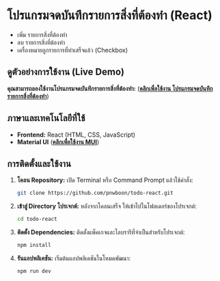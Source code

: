# โปรแกรมจดบันทึกรายการสิ่งที่ต้องทำ (React)
* เพิ่ม รายการสิ่งที่ต้องทำ
* ลบ รายการสิ่งที่ต้องทำ
* เครื่องหมายถูกรายการที่ทำเสร็จแล้ว (Checkbox)

## ดูตัวอย่างการใช้งาน (Live Demo)
**คุณสามารถลองใช้งานโปรแกรมจดบันทึกรายการสิ่งที่ต้องทำ:**
(<a href="https://pnwboon.github.io/todo-react/" target="_blank" rel="noopener noreferrer">**คลิกเพื่อใช้งาน โปรแกรมจดบันทึกรายการสิ่งที่ต้องทำ**</a>)

## ภาษาและเทคโนโลยีที่ใช้
* **Frontend:** React (HTML, CSS, JavaScript)
* **Material UI** (<a href="https://mui.com/">**คลิกเพื่อใช้งาน MUI**</a>)

## การติดตั้งและใช้งาน
1.  **โคลน Repository:**
    เปิด Terminal หรือ Command Prompt แล้วใช้คำสั่ง:
    ```bash
    git clone https://github.com/pnwboon/todo-react.git
    ```
2.  **เข้าสู่ Directory โปรเจกต์:**
    หลังจากโคลนเสร็จ ให้เข้าไปในโฟลเดอร์ของโปรเจกต์:
    ```bash
    cd todo-react
    ```
3.  **ติดตั้ง Dependencies:**
    ติดตั้งแพ็คเกจและไลบรารีที่จำเป็นสำหรับโปรเจกต์:
    ```bash
    npm install
    ```

4.  **รันแอปพลิเคชัน:**
    เริ่มต้นแอปพลิเคชันในโหมดพัฒนา:
    ```bash
    npm run dev
    ```
